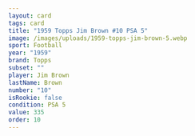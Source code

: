 ```yaml
---
layout: card
tags: card
title: "1959 Topps Jim Brown #10 PSA 5"
image: /images/uploads/1959-topps-jim-brown-5.webp
sport: Football
year: "1959"
brand: Topps
subset: ""
player: Jim Brown
lastName: Brown
number: "10"
isRookie: false
condition: PSA 5
value: 335
order: 10
---
```

